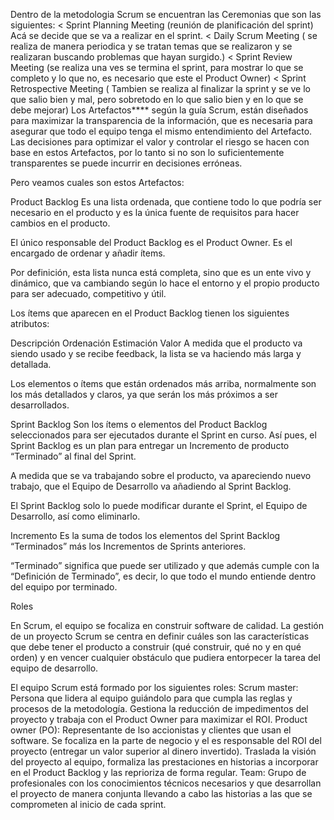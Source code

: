 
Dentro de la metodologia Scrum se encuentran las Ceremonias que son las siguientes: < Sprint Planning Meeting (reunión de planificación del sprint) Acá se decide que se va a realizar en el sprint. < Daily Scrum Meeting ( se realiza de manera periodica y se tratan temas que se realizaron y se realizaran buscando problemas que hayan surgido.) < Sprint Review Meeting (se realiza una ves se termina el sprint, para mostrar lo que se completo y lo que no, es necesario que este el Product Owner) < Sprint Retrospective Meeting ( Tambien se realiza al finalizar la sprint y se ve lo que salio bien y mal, pero sobretodo en lo que salio bien y en lo que se debe mejorar)
Los Artefactos**** según la guía Scrum, están diseñados para maximizar la transparencia de la información, que es necesaria para asegurar que todo el equipo tenga el mismo entendimiento del Artefacto. Las decisiones para optimizar el valor y controlar el riesgo se hacen con base en estos Artefactos, por lo tanto si no son lo suficientemente transparentes se puede incurrir en decisiones erróneas.

Pero veamos cuales son estos Artefactos:

Product Backlog Es una lista ordenada, que contiene todo lo que podría ser necesario en el producto y es la única fuente de requisitos para hacer cambios en el producto.

El único responsable del Product Backlog es el Product Owner. Es el encargado de ordenar y añadir ítems.

Por definición, esta lista nunca está completa, sino que es un ente vivo y dinámico, que va cambiando según lo hace el entorno y el propio producto para ser adecuado, competitivo y útil.

Los ítems que aparecen en el Product Backlog tienen los siguientes atributos:

Descripción Ordenación Estimación Valor A medida que el producto va siendo usado y se recibe feedback, la lista se va haciendo más larga y detallada.

Los elementos o ítems que están ordenados más arriba, normalmente son los más detallados y claros, ya que serán los más próximos a ser desarrollados.

Sprint Backlog Son los ítems o elementos del Product Backlog seleccionados para ser ejecutados durante el Sprint en curso. Así pues, el Sprint Backlog es un plan para entregar un Incremento de producto “Terminado” al final del Sprint.

A medida que se va trabajando sobre el producto, va apareciendo nuevo trabajo, que el Equipo de Desarrollo va añadiendo al Sprint Backlog.

El Sprint Backlog solo lo puede modificar durante el Sprint, el Equipo de Desarrollo, así como eliminarlo.

Incremento Es la suma de todos los elementos del Sprint Backlog “Terminados” más los Incrementos de Sprints anteriores.

“Terminado” significa que puede ser utilizado y que además cumple con la “Definición de Terminado”, es decir, lo que todo el mundo entiende dentro del equipo por terminado.

Roles

En Scrum, el equipo se focaliza en construir software de calidad. La gestión de un proyecto Scrum se centra en definir cuáles son las características que debe tener el producto a construir (qué construir, qué no y en qué orden) y en vencer cualquier obstáculo que pudiera entorpecer la tarea del equipo de desarrollo.

El equipo Scrum está formado por los siguientes roles: Scrum master: Persona que lidera al equipo guiándolo para que cumpla las reglas y procesos de la metodología. Gestiona la reducción de impedimentos del proyecto y trabaja con el Product Owner para maximizar el ROI. Product owner (PO): Representante de lso accionistas y clientes que usan el software. Se focaliza en la parte de negocio y el es responsable del ROI del proyecto (entregar un valor superior al dinero invertido). Traslada la visión del proyecto al equipo, formaliza las prestaciones en historias a incorporar en el Product Backlog y las reprioriza de forma regular. Team: Grupo de profesionales con los conocimientos técnicos necesarios y que desarrollan el proyecto de manera conjunta llevando a cabo las historias a las que se comprometen al inicio de cada sprint.
